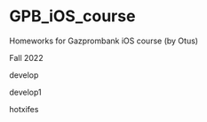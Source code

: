 # GPB_iOS_course
Homeworks for Gazprombank iOS course (by Otus)

Fall 2022

develop

develop1

hotxifes

